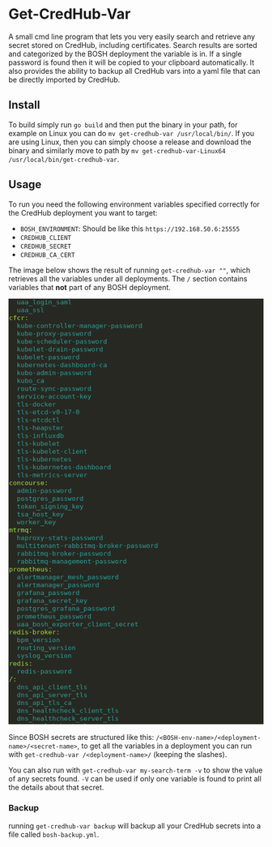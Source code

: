 # Get-CredHub-Var

A small cmd line program that lets you very easily search and retrieve any secret stored on CredHub, including certificates.
Search results are sorted and categorized by the BOSH deployment the variable is in. If a single password is found then it will be copied to your clipboard automatically. It also provides the ability to backup all CredHub vars into a yaml file that can be directly imported by CredHub.

## Install

To build simply run `go build` and then put the binary in your path, for example on Linux you can do `mv get-credhub-var /usr/local/bin/`. If you are using Linux, then
you can simply choose a release and download the binary and similarly move to path by `mv get-credhub-var-Linux64 /usr/local/bin/get-credhub-var`.

## Usage

To run you need the following environment variables specified correctly for the CredHub deployment you want to target:

- `BOSH_ENVIRONMENT`: Should be like this `https://192.168.50.6:25555`
- `CREDHUB_CLIENT`
- `CREDHUB_SECRET`
- `CREDHUB_CA_CERT`

The image below shows the result of running `get-credhub-var ""`, which retrieves all the variables under all deployments.
The `/` section contains variables that **not** part of any BOSH deployment.

![Example results](imgs/example.png)

Since BOSH secrets are structured like this: `/<BOSH-env-name>/<deployment-name>/<secret-name>`, to get all the variables in a deployment you can run with
`get-credhub-var /<deployment-name>/` (keeping the slashes).

You can also run with `get-credhub-var my-search-term -v` to show the value of any secrets found. `-V` can be used if only one variable is found to print all the details
about that secret.

### Backup

running `get-credhub-var backup` will backup all your CredHub secrets into a file called `bosh-backup.yml`.